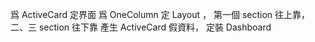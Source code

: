 爲 ActiveCard 定界面
爲 OneColumn 定 Layout ， 第一個 section 往上靠，二、三 section 往下靠
產生 ActiveCard 假資料， 定裝 Dashboard 

